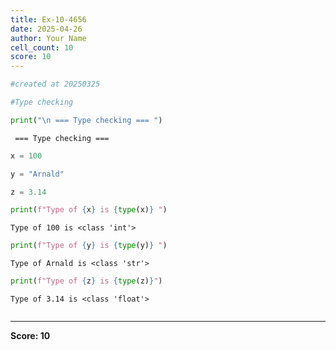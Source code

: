 ```yaml
---
title: Ex-10-4656
date: 2025-04-26
author: Your Name
cell_count: 10
score: 10
---
```


```python
#created at 20250325
```


```python
#Type checking 
```


```python
print("\n === Type checking === ")
```

    
     === Type checking === 



```python
x = 100
```


```python
y = "Arnald"
```


```python
z = 3.14
```


```python
print(f"Type of {x} is {type(x)} ")
```

    Type of 100 is <class 'int'> 



```python
print(f"Type of {y} is {type(y)} ")
```

    Type of Arnald is <class 'str'> 



```python
print(f"Type of {z} is {type(z)}")
```

    Type of 3.14 is <class 'float'>



```python

```


---
**Score: 10**